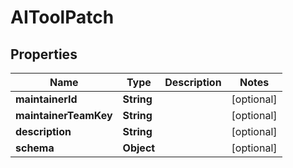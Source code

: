 

# AIToolPatch


## Properties

| Name | Type | Description | Notes |
|------------ | ------------- | ------------- | -------------|
|**maintainerId** | **String** |  |  [optional] |
|**maintainerTeamKey** | **String** |  |  [optional] |
|**description** | **String** |  |  [optional] |
|**schema** | **Object** |  |  [optional] |



